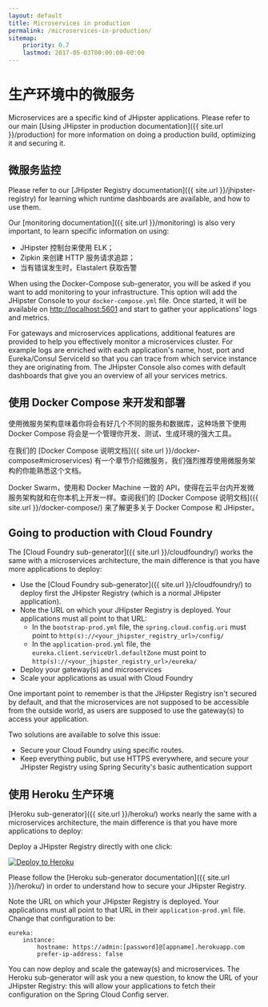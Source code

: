 ```yaml
---
layout: default
title: Microservices in production
permalink: /microservices-in-production/
sitemap:
    priority: 0.7
    lastmod: 2017-05-03T00:00:00-00:00
---
```


# <i class="fa fa-cloud"></i> 生产环境中的微服务

Microservices are a specific kind of JHipster applications. Please refer to our main [Using JHipster in production documentation]({{ site.url }}/production) for more information on doing a production build, optimizing it and securing it.

## <a name="elk"></a> 微服务监控

Please refer to our [JHipster Registry documentation]({{ site.url }}/jhipster-registry) for learning which runtime dashboards are available, and how to use them.

Our [monitoring documentation]({{ site.url }}/monitoring) is also very important, to learn specific information on using:

- JHipster 控制台来使用 ELK；
- Zipkin 来创建 HTTP 服务请求追踪；
- 当有错误发生时，Elastalert 获取告警

When using the Docker-Compose sub-generator, you will be asked if you want to add monitoring to your infrastructure. This option will add the JHipster Console to your `docker-compose.yml` file. Once started, it will be available on [http://localhost:5601](http://localhost:5601) and start to gather your applications' logs and metrics.

For gateways and microservices applications, additional features are provided to help you effectively monitor a microservices cluster. For example logs are enriched with each application's name, host, port and Eureka/Consul ServiceId so that you can trace from which service instance they are originating from. The JHipster Console also comes with default dashboards that give you an overview of all your services metrics.

## <a name="docker_compose"></a> 使用 Docker Compose 来开发和部署

使用微服务架构意味着你将会有好几个不同的服务和数据库，这种场景下使用 Docker Compose 将会是一个管理你开发、测试、生成环境的强大工具。

在我们的 [Docker Compose 说明文档]({{ site.url }}/docker-compose#microservices) 有一个章节介绍微服务，我们强烈推荐使用微服务架构的你能熟悉这个文档。

Docker Swarm，使用和 Docker Machine 一致的 API，使得在云平台内开发微服务架构就和在你本机上开发一样。查阅我们的 [Docker Compose 说明文档]({{ site.url }}/docker-compose/) 来了解更多关于 Docker Compose 和 JHipster。

## <a name="cloudfoundry"></a> Going to production with Cloud Foundry

The [Cloud Foundry sub-generator]({{ site.url }}/cloudfoundry/) works the same with a microservices architecture, the main difference is that you have more applications to deploy:

- Use the [Cloud Foundry sub-generator]({{ site.url }}/cloudfoundry/) to deploy first the JHipster Registry (which is a normal JHipster application).
- Note the URL on which your JHipster Registry is deployed. Your applications must all point to that URL:
  - In the `bootstrap-prod.yml` file, the `spring.cloud.config.uri` must point to `http(s)://<your_jhipster_registry_url>/config/`
  - In the `application-prod.yml` file, the `eureka.client.serviceUrl.defaultZone` must point to `http(s)://<your_jhipster_registry_url>/eureka/`
- Deploy your gateway(s) and microservices
- Scale your applications as usual with Cloud Foundry

One important point to remember is that the JHipster Registry isn't secured by default, and that the microservices are not supposed to be accessible from the outside world, as users are supposed to use the gateway(s) to access your application.

Two solutions are available to solve this issue:

- Secure your Cloud Foundry using specific routes.
- Keep everything public, but use HTTPS everywhere, and secure your JHipster Registry using Spring Security's basic authentication support

## <a name="heroku"></a> 使用 Heroku 生产环境

[Heroku sub-generator]({{ site.url }}/heroku/) works nearly the same with a microservices architecture, the main difference is that you have more applications to deploy:

Deploy a JHipster Registry directly with one click:

[![Deploy to Heroku](https://camo.githubusercontent.com/c0824806f5221ebb7d25e559568582dd39dd1170/68747470733a2f2f7777772e6865726f6b7563646e2e636f6d2f6465706c6f792f627574746f6e2e706e67)](https://dashboard.heroku.com/new?&template=https%3A%2F%2Fgithub.com%2Fjhipster%2Fjhipster-registry)

Please follow the [Heroku sub-generator documentation]({{ site.url }}/heroku/) in order to understand how to secure your JHipster Registry.

Note the URL on which your JHipster Registry is deployed. Your applications must all point to that URL in their `application-prod.yml` file. Change that configuration to be:

    eureka:
        instance:
            hostname: https://admin:[password]@[appname].herokuapp.com
            prefer-ip-address: false

You can now deploy and scale the gateway(s) and microservices. The Heroku sub-generator will ask you a new question, to know the URL of your JHipster Registry: this will allow your applications to fetch their configuration on the Spring Cloud Config server.
